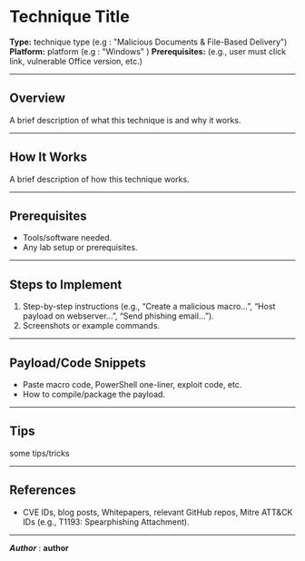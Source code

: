 # Technique Title

**Type:** technique type (e.g : "Malicious Documents & File-Based Delivery")
**Platform:** platform  (e.g : "Windows" )
**Prerequisites:**  (e.g., user must click link, vulnerable Office version, etc.)


---
## Overview
  A brief description of what this technique is and why it works.


---
## How It Works
  A brief description of how this technique works.


---
## Prerequisites
- Tools/software needed.
- Any lab setup or prerequisites.


---
## Steps to Implement
1. Step-by-step instructions (e.g., “Create a malicious macro…”, “Host payload on webserver…”, “Send phishing email…”).
2. Screenshots or example commands.


---
## Payload/Code Snippets
- Paste macro code, PowerShell one-liner, exploit code, etc.
- How to compile/package the payload.



---
## Tips
  some tips/tricks 



---
## References
- CVE IDs, blog posts, Whitepapers, relevant GitHub repos, Mitre ATT&CK IDs (e.g., T1193: Spearphishing Attachment).



---

**_Author_** : **author**
